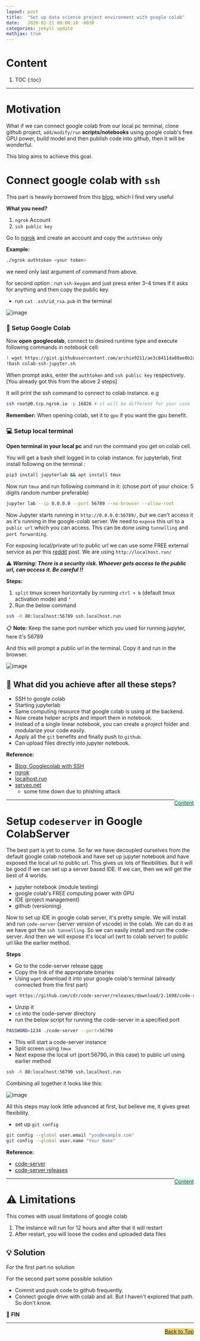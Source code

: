 ```yaml
---
layout: post
title:  "Set up data science project environment with google colab"
date:   2020-02-21 00:00:10 -0030
categories: jekyll update
mathjax: true
---
```


# Content

1. TOC
{:toc}
---

# Motivation

What if we can connect google colab from our local pc terminal, clone github project, `add/modify/run` **scripts/notebooks** using google colab's free GPU power, build model and then publish code into github, then it will be wonderful. 

This blog aims to achieve this goal.

# Connect google colab with `ssh`

This part is heavily borrowed from this [blog](https://archie9211.github.io/blog/Guide-to-connect-to-google-colab-with-ssh-from-terminal-and-run-jupyter-lab), which I find very useful

**What you need?**

1. `ngrok` Account
2. `ssh public key`

Go to [ngrok](https://ngrok.com) and create an account and copy the `authtoken` only

**Example:**

```sh
./ngrok authtoken <your token>
```

we need only last argument of command from above.

for second option : run `ssh-keygen` and just press enter 3–4 times if it asks for anything and then copy the public key.

- run `cat .ssh/id_rsa.pub` in the terminal

![image](https://cdn-images-1.medium.com/max/2732/1*a7pz8ctR0CSOLVVz5fVcBQ.png)


### :dart: Setup Google Colab

Now **open googlecolab**, connect to desired runtime type and execute following commands in notebook cell:

```sh
! wget https://gist.githubusercontent.com/archie9211/ae3c8411da88ae8b2a05b0ee1a4fd412/raw/ee1a6e78fc498ad6d4830cd2eb6033839235ea8a/colab-ssh-jupyter.sh
!bash colab-ssh-jupyter.sh

```

When prompt asks, enter the `authtoken` and `ssh public key` respectively. [You already got this from the above 2 steps]

It will print the ssh command to connect to colab instance. e.g

```sh
ssh root@0.tcp.ngrok.io -p 16826 # it will be different for your case
```

**Remember:** When opening colab, set it to `gpu` if you want the gpu benefit.

### :computer: Setup local terminal

**Open terminal in your local pc** and run the command you get on colab cell.

You will get a bash shell logged in to colab instance. for jupyterlab, first install following on the terminal :

```sh
pip3 install jupyterlab && apt install tmux
```

Now run `tmux` and run following command in it: (chose port of your choice: $5$ digits random number preferable)

```sh
jupyter lab --ip 0.0.0.0 --port 56789 --no-browser --allow-root
```

Now Jupyter starts running in `http://0.0.0.0:56789/`, but we can't access it as it's running in the google-colab server. We need to `expose` this url to a `public url` which you can access. This can be done using `tunnelling` and `port forwarding`. 

For exposing local/private url to public url we can use some FREE external service as per this [reddit](https://www.reddit.com/r/webdev/comments/ca634r/alternatives_to_serveo_for_localhost_tunneling/) post. We are using `http://localhost.run/`

:warning: _**Warning: There is a security risk. Whoever gets access to the public url, can access it. Be careful !!**_

**Steps:**

1. `split` tmux screen horizontally by running `ctrl + b` (default tmux activation mode) and `"`
2. Run the below command

```sh
ssh -R 80:localhost:56789 ssh.localhost.run
```

:clipboard: **Note:** Keep the same port number which you used for running jupyter, here it's $56789$

And this will prompt a public url in the terminal. Copy it and run in the browser.

![image](/assets/images/image_05_colab_ssh_1.png)


## :rocket: What did you achieve after all these steps?

- SSH to google colab
- Starting jupyterlab
- Same computing resource that google colab is using at the backend. 
- Now create helper scripts and import them in notebook.
- Instead of a single linear notebook, you can create a project folder and modularize your code easily.
- Apply all the `git` benefits and finally push to `github`.
- Can upload files directly into jupyter notebook.

**Reference:**

- [Blog: Googlecolab with SSH](https://archie9211.github.io/blog/Guide-to-connect-to-google-colab-with-ssh-from-terminal-and-run-jupyter-lab)
- [ngrok](https://ngrok.com/)
- [localhost.run](https://localhost.run/)
- [serveo.net](http://serveo.net/)
  - some time down due to phishing attack

<a href="#Top" style="color:#2F4F4F;background-color: #c8f7e4;float: right;">Content</a>

----

# Setup `codeserver` in Google ColabServer

The best part is yet to come. So far we have decoupled ourselves from the default google colab notebook and have set up jupyter notebook and have exposed the local url to public url. This gives us lots of flexibilities. But it will be good if we can set up a server based IDE. If we can, then we will get the best of $4$ worlds.

- jupyter notebook (module testing)
- google colab's FREE computing power with GPU
- IDE (project management)
- github (versioning)

Now to set up IDE in google colab server, it's pretty simple. We will install and run `code-server` (server version of vscode) in the colab. We can do it as we have got the `ssh tunnelling`. So we can easily install and run the code-server. And then we will expose it's local url (wrt to colab server) to public url like the earlier method.

**Steps**

- Go to the code-server release [page](https://github.com/cdr/code-server/releases)
- Copy the link of the appropriate binaries
- Using `wget` download it into your google colab's terminal (already connected from the first part)

```sh
wget https://github.com/cdr/code-server/releases/download/2.1698/code-server2.1698-vsc1.41.1-linux-x86_64.tar.gz
```

- Unzip it
- `cd` into the code-server directory
- run the below script for running the code-server in a specified port

```sh
PASSWORD=1234 ./code-server --port=56790
```

- This will start a code-server instance
- Split screen using `tmux`
- Next expose the local url (port:56790, in this case) to public url using earlier method 

```sh
ssh -R 80:localhost:56790 ssh.localhost.run
```

Combining all together it looks like this:

![image](/assets/images/image_05_colab_ssh_2.png)


All this steps may look little advanced at first, but believe me, it gives great flexibility.

- set up `git config`

```sh
git config --global user.email "you@example.com"
git config --global user.name "Your Name"
```

**Reference:**

- [code-server](https://github.com/cdr/code-server)
- [code-server releases](https://github.com/cdr/code-server/releases)


<a href="#Top" style="color:#2F4F4F;background-color: #c8f7e4;float: right;">Content</a>

----

# :warning: Limitations

This comes with usual limitations of google colab

1. The instance will run for 12 hours and after that it will restart
2. After restart, you will loose the codes and uploaded data files

## :bulb: Solution

For the first part no solution


For the second part some possible solution

- Commit and push code to github frequently.
- Connect google drive with colab and all. But I haven't explored that path. So don't know.


:santa: **FIN**

----

<a href="#Top" style="color:#023628;background-color: #f7d06a;float: right;">Back to Top</a>